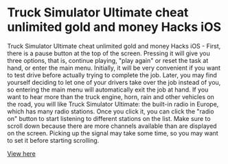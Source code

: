 # Truck Simulator Ultimate cheat unlimited gold and money Hacks iOS

Truck Simulator Ultimate cheat unlimited gold and money Hacks iOS - First, there is a pause button at the top of the screen. Pressing it will give you three options, that is, continue playing, "play again" or reset the task at hand, or enter the main menu. Initially, it will be very convenient if you want to test drive before actually trying to complete the job. Later, you may find yourself deciding to let one of your drivers take over the job instead of you, so entering the main menu will automatically exit the job at hand. If you want to hear more than the truck engine, horn, rain and other vehicles on the road, you will like Truck Simulator Ultimate: the built-in radio in Europe, which has many radio stations. Once you click it, you can click the "radio on" button to start listening to different stations on the list. Make sure to scroll down because there are more channels available than are displayed on the screen. Picking up the signal may take some time, so you may want to set it before starting scrolling.

<a href="https://watermod.icu/truck-simulator-ultimate/">View here</a>
